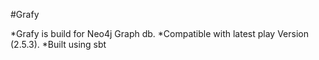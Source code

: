 #Grafy


*Grafy is build for Neo4j Graph db.
*Compatible with latest play Version (2.5.3).
*Built using sbt




